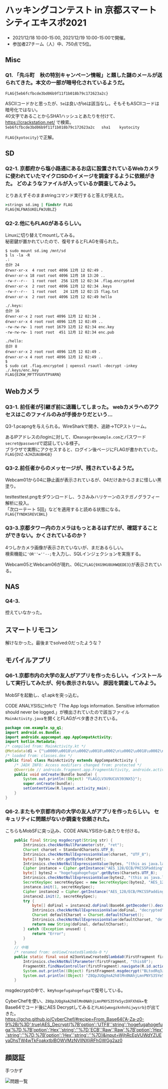 # ハッキングコンテスト in 京都スマートシティエキスポ2021
- 2021/12/18 10:00-15:00, 2021/12/19 10:00-15:00で開催。  
- 参加者27チーム（人）中、750点で5位。

## Misc
### Q1. 「先斗町　秋の特別キャンペーン情報」と題した謎のメールが送られてきた。本文の一部が暗号化されているようだ。
`FLAG{5eb6fcfbcde3bd06b9f11f1b018b79c172623a2c}`

ASCIIコードかと思ったが、`5e`は良いが`b6`は該当なし。そもそもASCIIコードは暗号化ではない。  
40文字であることからSHA1ハッシュとあたりを付けて、 https://crackstation.net/ で検索。    
`5eb6fcfbcde3bd06b9f11f1b018b79c172623a2c	sha1	kyotocity`

`FLAG{kyotocity}`で正解。

## SD
### Q2-1. 京都府から塩小路通にあるお店に設置されているWebカメラに使われていたマイクロSDのイメージを調査するように依頼がきた。 どのようなファイルが入っているか調査してみよう。
とりあえずそのままstringコマンド実行すると答えが見えた。
```cmd
>strings sd.img | findstr FLAG
FLAG{NLFNASUKELFWJUBLZ}
```
### Q2-2.他にもFLAGがあるらしい。
Linuxに切り替えてmountしてみる。  
秘密鍵が置かれていたので、復号するとFLAGを得られた。  
```shell
$ sudo mount sd.img /mnt/sd
$ ls -la -R
.:
合計 24
drwxr-xr-x  4 root root 4096 12月 12 02:49 .
drwxr-xr-x 18 root root 4096 12月 18 13:20 ..
-rw-r--r--  1 root root  256 12月 12 02:34 .flag.encrypted
drwxr-xr-x  2 root root 4096 12月 12 02:34 .keys
-rw-r--r--  1 root root   24 12月 12 02:15 flag.txt
drwxr-xr-x  2 root root 4096 12月 12 02:49 hello

./.keys:
合計 16
drwxr-xr-x 2 root root 4096 12月 12 02:34 .
drwxr-xr-x 4 root root 4096 12月 12 02:49 ..
-rw-rw-rw- 1 root root 1679 12月 12 02:34 enc.key
-rw-rw-rw- 1 root root  451 12月 12 02:34 enc.pub

./hello:
合計 8
drwxr-xr-x 2 root root 4096 12月 12 02:49 .
drwxr-xr-x 4 root root 4096 12月 12 02:49 ..
$ 
$ sudo cat .flag.encrypted | openssl rsautl -decrypt -inkey ./.keys/enc.key
FLAG{EZKW_MFTTVGXVTPVARN}
```

## Webカメラ
### Q3-1. 前任者が引継ぎ前に退職してしまった。 webカメラへのアクセスはこのファイルのみが手掛かりだという...
Q3-1.pcapngを与えられる。WireSharkで開き、追跡→TCPストリーム。  

あるIPアドレスの/loginに対して、ID`manager@example.com`とパスワード`secret@password`で認証している様子。  
ブラウザで実際にアクセスすると、ログイン後ページにFLAGが書かれていた。
`FLAG{DVZ-AJHZUAUBHGB}`

### Q3-2.前任者からのメッセージが、残されているようだ。
Webcam01から04に静止画が表示されているが、04だけあからさまに怪しい黒塗り。  

testtesttest.pngをダウンロードし、うさみみハリケーンのステガノグラフィー解析に投入。  
「次ローテート 5回」などを適用すると読める状態になる。  
`FLAG{TYNDKSREVCBKL}`

### Q3-3.京都タワー内のカメラはもっとあるはずだが、確認することができない。かくされているのか？
4つしかカメラ画像が表示されていないが、まだあるらしい。  
検索機能に`'OR''=''--;`を入力し、SQLインジェクションを実施する。

Webcam05とWebcam06が現れ、06に`FLAG{9XG9KU8UHWQEDE3}`が表示されている。

## NAS
### Q4-3.
控えていなかった。

## スマートリモコン
解けなかった。最後までsolved:0だったような？

## モバイルアプリ
### Q6-1.京都市内の大学の友人がアプリを作ったらしい。インストールして実行してみたが、何も表示されない。 原因を調査してみよう。
MobSFを起動し、q1.apkを突っ込む。

CODE ANALYSISにInfoで「The App logs information. Sensitive information should never be logged.」が検出されていたので該当ファイル`MainActivity.java`を開くとFLAGがベタ書きされている。
```java
package com.example.sp_q1;
import android.os.Bundle;
import androidx.appcompat.app.AppCompatActivity;
import kotlin.Metadata;
/* compiled from: MainActivity.kt */
@Metadata(d1 = {"\u0000\u0018\n\u0002\u0018\u0002\n\u0002\u0018\u0002\n\u0002\b\u0002\n\u0002\u0010\u0002\n\u0000\n\u0002\u0018\u0002\n\u0000\u0018\u00002\u00020\u0001B\u0005¢\u0006\u0002\u0010\u0002J\u0012\u0010\u0003\u001a\u00020\u00042\b\u0010\u0005\u001a\u0004\u0018\u00010\u0006H\u0014¨\u0006\u0007"}, d2 = {"Lcom/example/sp_q1/MainActivity;", "Landroidx/appcompat/app/AppCompatActivity;", "()V", "onCreate", "", "savedInstanceState", "Landroid/os/Bundle;", "app_release"}, k = 1, mv = {1, 5, 1}, xi = 48)
/* loaded from: classes.dex */
public final class MainActivity extends AppCompatActivity {
    /* JADX INFO: Access modifiers changed from: protected */
    @Override // androidx.fragment.app.FragmentActivity, androidx.activity.ComponentActivity, androidx.core.app.ComponentActivity, android.app.Activity
    public void onCreate(Bundle bundle) {
        System.out.println((Object) "FLAG{LV3U9UCUV393NX5}");
        super.onCreate(bundle);
        setContentView(R.layout.activity_main);
    }
}
```

### Q6-2.またもや京都市内の大学の友人がアプリを作ったらしい。 セキュリティに問題がないか調査を依頼された。
こちらもMobSFに突っ込み、CODE ANALYSISからあたりを付ける。  
```java
    public final String msgdecrypt(String str) {
        Intrinsics.checkNotNullParameter(str, "ret");
        Charset charset = StandardCharsets.UTF_8;
        Intrinsics.checkNotNullExpressionValue(charset, "UTF_8");
        byte[] bytes = str.getBytes(charset);
        Intrinsics.checkNotNullExpressionValue(bytes, "(this as java.lang.String).getBytes(charset)");
        Cipher instance = Cipher.getInstance("AES_128/ECB/PKCS5Padding");
        byte[] bytes2 = "hogefugahogefuga".getBytes(Charsets.UTF_8);
        Intrinsics.checkNotNullExpressionValue(bytes2, "(this as java.lang.String).getBytes(charset)");
        SecretKeySpec secretKeySpec = new SecretKeySpec(bytes2, "AES_128/ECB/PKCS5Padding");
        instance.init(1, secretKeySpec);
        Cipher instance2 = Cipher.getInstance("AES_128/ECB/PKCS5Padding");
        instance2.init(2, secretKeySpec);
        try {
            byte[] doFinal = instance2.doFinal(Base64.getDecoder().decode(bytes));
            Intrinsics.checkNotNullExpressionValue(doFinal, "decrypted");
            Charset defaultCharset = Charset.defaultCharset();
            Intrinsics.checkNotNullExpressionValue(defaultCharset, "defaultCharset()");
            return new String(doFinal, defaultCharset);
        } catch (Exception unused) {
            return "Error";
        }
    }
    // 中略
    /* renamed from: onViewCreated$lambda-0 */
    public static final void m23onViewCreated$lambda0(FirstFragment firstFragment, View view) {
        Intrinsics.checkNotNullParameter(firstFragment, "this$0");
        FragmentKt.findNavController(firstFragment).navigate(R.id.action_FirstFragment_to_SecondFragment);
        System.out.println((Object) firstFragment.msgdecrypt("BLtodRq3zO/7Ys70UxsMgg=="));
        System.out.println((Object) "Z8QpJUQgXeA2h8lMn0NAhjLmnPNYS35Ye5ycDXFXh6k=");
    }
```
msgdecryptの中で、key`hogefugahogefuga`で復号している。  

CyberChefを使い、`Z8QpJUQgXeA2h8lMn0NAhjLmnPNYS35Ye5ycDXFXh6k=`をBase64でコード後にAES Decryptしてみると`FLAG{wmxgzknhnhijwysrb}`が出てきた。  
https://gchq.github.io/CyberChef/#recipe=From_Base64('A-Za-z0-9%2B/%3D',true)AES_Decrypt(%7B'option':'UTF8','string':'hogefugahogefuga'%7D,%7B'option':'Hex','string':''%7D,'ECB','Raw','Raw',%7B'option':'Hex','string':''%7D,%7B'option':'Hex','string':''%7D)&input=WjhRcEpVUWdYZUEyaDhsTW4wTkFoakxtblBOWVMzNVllNXljRFhGWGg2az0

## 顔認証
手つかず

![問題一覧](https://user-images.githubusercontent.com/42441861/146674748-560b0689-8ac5-40d7-872c-cc314e1c2f4f.png)

